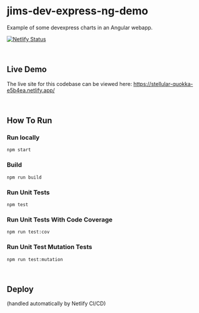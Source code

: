 # jims-dev-express-ng-demo

Example of some devexpress charts in an Angular webapp.

[![Netlify Status](https://api.netlify.com/api/v1/badges/b4d02bb7-5513-4a43-8b93-7f088b3375e9/deploy-status)](https://app.netlify.com/sites/stellular-quokka-e5b4ea/deploys)

<br/>

## Live Demo

The live site for this codebase can be viewed here: https://stellular-quokka-e5b4ea.netlify.app/

<br/>

## How To Run

### Run locally
```
npm start
```

### Build
```
npm run build
```

### Run Unit Tests
```
npm test
```

### Run Unit Tests With Code Coverage
```
npm run test:cov
```

### Run Unit Test Mutation Tests
```
npm run test:mutation
```

<br/>

## Deploy
(handled automatically by Netlify CI/CD)

